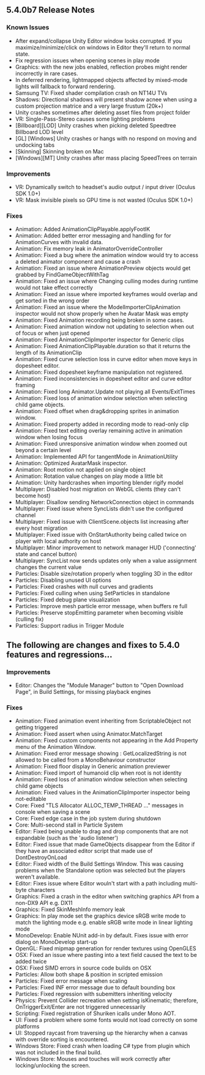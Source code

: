 5.4.0b7 Release Notes
---------------------

### Known Issues

*   After expand/collapse Unity Editor window looks corrupted. If you maximize/minimize/click on windows in Editor they'll return to normal state.
*   Fix regression issues when opening scenes in play mode
*   Graphics: with the new jobs enabled, reflection probes might render incorrectly in rare cases.
*   In deferred rendering, lightmapped objects affected by mixed-mode lights will fallback to forward rendering.
*   Samsung TV: Fixed shader compilation crash on NT14U TVs
*   Shadows: Directional shadows will present shadow acnee when using a custom projection matrice and a very large frustum (20k+)
*   Unity crashes sometimes after deleting asset files from project folder
*   VR: Single-Pass-Stereo causes some lighting problems
*   \[Billboard\]\[LOD\] Unity crashes when picking deleted Speedtree Billboard LOD level
*   \[GL\] \[Windows\] Unity crashes or hangs with no respond on moving and undocking tabs
*   \[Skinning\] Skinning broken on Mac
*   \[Windows\]\[MT\] Unity crashes after mass placing SpeedTrees on terrain

### Improvements

*   VR: Dynamically switch to headset's audio output / input driver (Oculus SDK 1.0+)
*   VR: Mask invisible pixels so GPU time is not wasted (Oculus SDK 1.0+)

### Fixes

*   Animation: Added AnimationClipPlayable.applyFootIK
*   Animation: Added better error messaging and handling for for AnimationCurves with invalid data.
*   Animation: Fix memory leak in AnimatorOverrideController
*   Animation: Fixed a bug where the animation window would try to access a deleted animator component and cause a crash
*   Animation: Fixed an issue where AnimationPreview objects would get grabbed by FindGameObjectWithTag
*   Animation: Fixed an issue where Changing culling modes during runtime would not take effect correctly
*   Animation: Fixed an issue where imported keyframes would overlap and get sorted in the wrong order
*   Animation: Fixed an issue where the ModelImporterClipAnimation inspector would not show properly when he Avatar Mask was empty
*   Animation: Fixed Animation recording being broken in some cases.
*   Animation: Fixed animation window not updating to selection when out of focus or when just opened
*   Animation: Fixed AnimationClipImporter inspector for Generic clips
*   Animation: Fixed AnimationClipPlayable.duration so that it returns the length of its AnimationClip
*   Animation: Fixed curve selection loss in curve editor when move keys in dopesheet editor.
*   Animation: Fixed dopesheet keyframe manipulation not registered.
*   Animation: Fixed inconsistencies in dopesheet editor and curve editor framing
*   Animation: Fixed long Animator.Update not playing all Events/ExitTimes
*   Animation: Fixed loss of animation window selection when selecting child game objects.
*   Animation: Fixed offset when drag&dropping sprites in animation window.
*   Animation: Fixed property added in recording mode to read-only clip
*   Animation: Fixed text editing overlay remaining active in animation window when losing focus
*   Animation: Fixed unresponsive animation window when zoomed out beyond a certain level
*   Animation: Implemented API for tangentMode in AnimationUtility
*   Animation: Optimized AvatarMask inspector.
*   Animation: Root motion not applied on single object
*   Animation: Rotation value changes on play mode a little bit
*   Animation: Unity hardcrashes when importing blender rigify model
*   Multiplayer: Disabled host migration on WebGL clients (they can't become host)
*   Multiplayer: Disallow sending NetworkConnection object in commands
*   Multiplayer: Fixed issue where SyncLists didn't use the configured channel
*   Multiplayer: Fixed issue with ClientScene.objects list increasing after every host migration
*   Multiplayer: Fixed issue with OnStartAuthority being called twice on player with local authority on host
*   Multiplayer: Minor improvement to network manager HUD ('connecting' state and cancel button)
*   Multiplayer: SyncList now sends updates only when a value assignment changes the current value
*   Particles: Disable size/rotation properly when toggling 3D in the editor
*   Particles: Disabling unused UI options
*   Particles: Fixed crashes with null curves and gradients
*   Particles: Fixed culling when using SetParticles in standalone
*   Particles: Fixed debug plane visualization
*   Particles: Improve mesh particle error message, when buffers re full
*   Particles: Preserve stopEmitting parameter when becoming visible (culling fix)
*   Particles: Support radius in Trigger Module

The following are changes and fixes to 5.4.0 features and regressions...
------------------------------------------------------------------------

### Improvements

*   Editor: Changes the "Module Manager" button to "Open Download Page", in Build Settings, for missing playback engines

### Fixes

*   Animation: Fixed animation event inheriting from ScriptableObject not getting triggered
*   Animation: Fixed assert when using Animator.MatchTarget
*   Animation: Fixed custom components not appearing in the Add Property menu of the Animation Window.
*   Animation: Fixed error message showing : GetLocalizedString is not allowed to be called from a MonoBehaviour constructor
*   Animation: Fixed floor display in Generic animation previewer
*   Animation: Fixed import of humanoid clip when root is not identity
*   Animation: Fixed loss of animation window selection when selecting child game objects
*   Animation: Fixed values in the AnimationClipImporter inspector being not-editable
*   Core: Fixed "TLS Allocator ALLOC\_TEMP\_THREAD ..." messages in console when saving a scene
*   Core: Fixed edge case in the job system during shutdown
*   Core: Multi-second stall in Particle System
*   Editor: Fixed being unable to drag and drop components that are not expandable (such as the 'audio listener')
*   Editor: Fixed issue that made GameObjects disappear from the Editor if they have an associated editor script that made use of DontDestroyOnLoad
*   Editor: Fixed width of the Build Settings Window. This was causing problems when the Standalone option was selected but the players weren't available.
*   Editor: Fixes issue where Editor wouln't start with a path including multi-byte characters
*   Graphics: Fixed a crash in the editor when switching graphics API from a non-DX9 API e.g. DX11
*   Graphics: Fixed SkinMeshInfo memory leak
*   Graphics: In play mode set the graphics device sRGB write mode to match the lighting mode e.g. enable sRGB write mode in linear lighting mode
*   MonoDevelop: Enable NUnit add-in by default. Fixes issue with error dialog on MonoDevelop start-up
*   OpenGL: Fixed mipmap generation for render textures using OpenGLES
*   OSX: Fixed an issue where pasting into a text field caused the text to be added twice
*   OSX: Fixed SIMD errors in source code builds on OSX
*   Particles: Allow both shape & position in scripted emission
*   Particles: Fixed error message when scaling
*   Particles: Fixed INF error message due to default bounding box
*   Particles: Fixed regression with subemitters inheriting velocity
*   Physics: Prevent Collider recreation when setting isKinematic; therefore, OnTriggerExit/Enter are not triggered unnecessarily
*   Scripting: Fixed registration of Shuriken icalls under Mono AOT.
*   UI: Fixed a problem where some fonts would not load correctly on some platforms
*   UI: Stopped raycast from traversing up the hierarchy when a canvas with override sorting is encountered.
*   Windows Store: Fixed crash when loading C# type from plugin which was not included in the final build.
*   Windows Store: Mouses and touches will work correctly after locking/unlocking the screen.